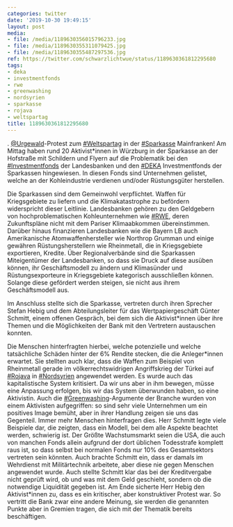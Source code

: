 ```yaml
---
categories: twitter
date: '2019-10-30 19:49:15'
layout: post
media:
- file: /media/1189630356015796233.jpg
- file: /media/1189630355311079425.jpg
- file: /media/1189630355487297536.jpg
ref: https://twitter.com/schwarzlichtwue/status/1189630361812295680
tags:
- deka
- investmentfonds
- rwe
- greenwashing
- nordsyrien
- sparkasse
- rojava
- weltspartag
title: 1189630361812295680
---
```

. [@Urgewald](https://twitter.com/Urgewald)-Protest zum [#Weltspartag](/t/weltspartag) in der [#Sparkasse](/t/sparkasse) Mainfranken! 
Am Mittag haben rund 20 Aktivist\*innen in Würzburg in der Sparkasse an der Hofstraße mit Schildern und Flyern auf die Problematik bei den [#Investmentfonds](/t/investmentfonds) der Landesbanken und den [#DEKA](/t/deka) Investmentfonds der Sparkassen hingewiesen.
In diesen Fonds sind Unternehmen gelistet, welche an der Kohleindustrie verdienen und/oder Rüstungsgüter herstellen.



Die Sparkassen sind dem Gemeinwohl verpflichtet. Waffen für Kriegsgebiete zu liefern und die Klimakatastrophe zu befördern widerspricht dieser Leitlinie.
Landesbanken gehören zu den Geldgebern von hochproblematischen Kohleunternehmen wie [#RWE](/t/rwe), deren Zukunftspläne nicht mit dem Pariser Klimaabkommen übereinstimmen.
Darüber hinaus finanzieren Landesbanken wie die Bayern LB auch Amerikanische Atomwaffenhersteller wie Northrop Grumman und einige gewähren Rüstungsherstellern wie Rheinmetall, die in Kriegsgebiete exportieren, Kredite.
Über Regionalverbände sind die Sparkassen Miteigentümer der Landesbanken, so dass sie Druck auf diese ausüben können, ihr Geschäftsmodell zu ändern und Klimasünder und Rüstungsexporteure in Kriegsgebiete kategorisch ausschließen können.
Solange diese gefördert werden steigen, sie nicht aus ihrem Geschäftsmodell aus.



Im Anschluss stellte sich die Sparkasse, vertreten durch ihren Sprecher Stefan Hebig und dem Abteilungsleiter für das Wertpapiergeschäft Günter Schmitt, einem offenen Gespräch, 
 bei dem sich die Aktivist\*innen über ihre Themen und die Möglichkeiten der Bank mit den Vertretern austauschen konnten.



Die Menschen hinterfragten hierbei, welche potenzielle und welche tatsächliche Schäden hinter der 6% Rendite stecken, die die Anleger\*innen erwartet.
Sie stellten auch klar, dass die Waffen zum Beispiel von Rheinmetall gerade im völkerrechtswidrigen Angriffskrieg der Türkei auf [#Rojava](/t/rojava) in [#Nordsyrien](/t/nordsyrien) angewendet werden.
Es wurde auch das kapitalistische System kritisiert. Da wir uns aber in ihm bewegen, müsse eine Anpassung erfolgen, bis wir das System überwunden haben, so eine Aktivistin.
Auch die [#Greenwashing](/t/greenwashing)-Argumente der Branche wurden von einem Aktivisten aufgegriffen: so sind sehr viele Unternehmen um ein positives Image bemüht, aber in ihrer Handlung zeigen sie uns das Gegenteil. Immer mehr Menschen hinterfragen dies.
Herr Schmitt legte viele Beispiele dar, die zeigten, dass ein Modell, bei dem alle Aspekte beachtet werden, schwierig ist. Der Größte Wachstumsmarkt seien die USA, die auch von manchen Fonds allein aufgrund der dort üblichen Todesstrafe komplett raus ist,  so dass selbst bei normalen Fonds nur 10% des Gesamtsektors vertreten sein könnten. Auch brachte Schmitt ein, dass er damals im Wehrdienst mit Militärtechnik arbeitete, aber diese nie gegen Menschen angewendet wurde.
Auch stellte Schmitt klar das bei der Kreditvergabe nicht geprüft wird, ob und was mit dem Geld geschieht, sondern ob die notwendige Liquidität gegeben ist.
Am Ende sicherte Herr Hebig den Aktivist\*innen zu, dass es ein kritischer, aber konstruktiver Protest war. So vertritt die Bank zwar eine andere Meinung, sie werden die genannten Punkte aber in Gremien tragen, die sich mit der Thematik bereits beschäftigen.